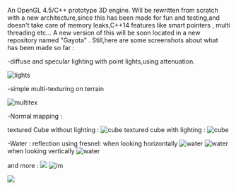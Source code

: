 
An OpenGL 4.5/C++ prototype 3D engine.
Will be rewritten from scratch with a new architecture,since this has been made for fun and testing,and doesn't take care of memory leaks,C++14
features like smart pointers , multi threading etc...
A new version of this will be soon located in a new repository named "Gayota" .
Still,here are some screenshots about what has been made so far :


-diffuse and specular lighting with point lights,using attenuation. 
    
![lights](https://cloud.githubusercontent.com/assets/18567118/20589695/6d156b90-b21e-11e6-8814-c68a3003a225.jpg)
  
-simple multi-texturing on terrain
    
 ![multitex](https://cloud.githubusercontent.com/assets/18567118/20589698/6fd8a48c-b21e-11e6-9b6c-35357b8fcc81.jpg)
    
-Normal mapping : 
    
textured Cube without lighting :
![cube](https://cloud.githubusercontent.com/assets/18567118/20590673/d6f05b64-b224-11e6-9502-7be9a9569e02.jpg)
textured cube with lighting : 
![cube](https://cloud.githubusercontent.com/assets/18567118/20590674/d9daaae6-b224-11e6-8aa4-706b52d15fec.jpg)
      
-Water :
reflection using fresnel: 
when looking horizontally 
![water](https://cloud.githubusercontent.com/assets/18567118/20590848/d5e3a9b4-b225-11e6-8a2d-b916e1126cf8.jpg)
![water](https://cloud.githubusercontent.com/assets/18567118/20591033/c6cc89b8-b226-11e6-9ccd-dfd36f1b7108.jpg)
when looking vertically
![water](https://cloud.githubusercontent.com/assets/18567118/20591053/de523c04-b226-11e6-98e2-17450460fccf.jpg)
            
and more : 
![](https://cloud.githubusercontent.com/assets/18567118/20587164/3c2c0376-b20b-11e6-83d4-a4d4935daee9.jpg)
![im](https://cloud.githubusercontent.com/assets/18567118/20586830/3466ba1c-b208-11e6-8784-8c79e7243cb9.jpg)

![](https://cloud.githubusercontent.com/assets/18567118/20589701/71bffc32-b21e-11e6-91d5-a4118e7df6ce.jpg)
            
      
      
           
